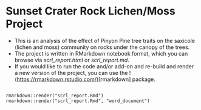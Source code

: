 Sunset Crater Rock Lichen/Moss Project
======================================

- This is an analysis of the effect of Pinyon Pine tree traits on
  the saxicole (lichen and moss) community on rocks under the canopy
  of the trees. 
- The project is written in RMarkdown notebook format, which you can
  browse via *scrl_report.html* or *scrl_report.md*. 
- If you would like to run the code and/or add-on and re-build and
  render a new version of the project, you can use the
  !(https://rmarkdown.rstudio.com/)[rmarkdown] package. 
  
```{r}

rmarkdown::render("scrl_report.Rmd")
rmarkdown::render("scrl_report.Rmd", "word_document")

```


